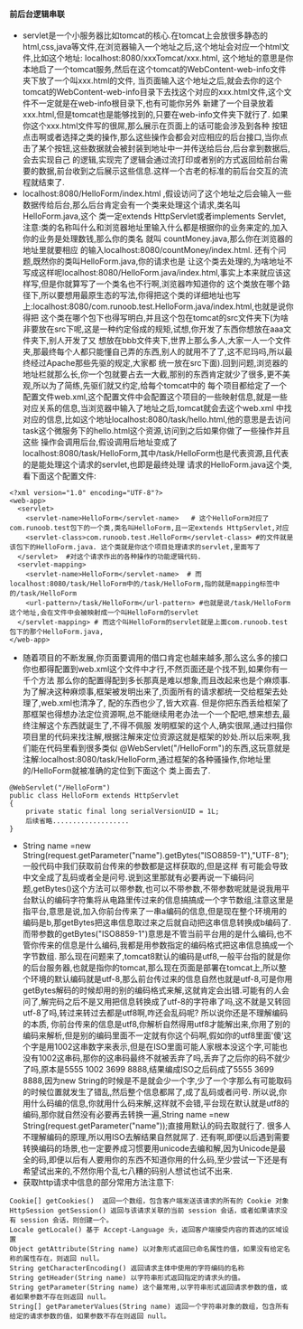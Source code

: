 #### 前后台逻辑串联
* servlet是一个小服务器比如tomcat的核心.在tomcat上会放很多静态的html,css,java等文件,在浏览器输入一个地址之后,这个地址会对应一个html文件,比如这个地址: 
localhost:8080/xxxTomcat/xxx.html, 这个地址的意思是你本地启了一个tomcat服务,然后在这个tomcat的WebContent-web-info文件夹下放了一个叫xxx.html的文件,
当页面输入这个地址之后,就会去你的这个tomcat的WebContent-web-info目录下去找这个对应的xxx.html文件,这个文件不一定就是在web-info根目录下,也有可能你另外
新建了一个目录放着xxx.html,但是tomcat也是能够找到的,只要在web-info文件夹下就行了.  如果你这个xxx.html文件写的很屌,那么展示在页面上的话可能会涉及到各种
按钮点击啊或者选择之类的操作,那么这些操作会都会对应相应的后台接口,当你点击了某个按钮,这些数据就会被封装到地址中一并传送给后台,后台拿到数据后,会去实现自己
的逻辑,实现完了逻辑会通过流打印或者别的方式返回给前台需要的数据,前台收到之后展示这些信息.这样一个古老的标准的前后台交互的流程就结束了.
* localhost:8080/HelloForm/index.html  ,假设访问了这个地址之后会输入一些数据传给后台,那么后台肯定会有一个类来处理这个请求,类名叫HelloForm.java,这个
类一定extends HttpServlet或者implements Servlet, 注意:类的名称叫什么和浏览器地址里输入什么都是根据你的业务来定的,加入你的业务是处理数钱,那么你的类名
就叫 countMoney.java,那么你在浏览器的地址里就要相应 的输入localhost:8080/countMoney/index.html. 还有个问题,既然你的类叫HelloForm.java,你的请求也是
让这个类去处理的,为啥地址不写成这样呢localhost:8080/HelloForm.java/index.html,事实上本来就应该这样写,但是你就算写了一个类名也不行啊,浏览器咋知道你的
这个类放在哪个路径下,所以要想用最原生态的写法,你得把这个类的详细地址也写上:localhost:8080/com.runoob.test.HelloForm.java/index.html,也就是说你得把
这个类在哪个包下也得写明白,并且这个包在tomcat的src文件夹下(为啥非要放在src下呢,这是一种约定俗成的规矩,试想,你开发了东西你想放在aaa文件夹下,别人开发了又
想放在bbb文件夹下,世界上那么多人,大家一人一个文件夹,那最终每个人都只能懂自己弄的东西,别人的就用不了了,这不尼玛吗,所以最终经过Apache那些先驱的规定,大家都
统一放在src下面).回到问题,浏览器的地址栏就那么长,你一个包就要占去一大截,那别的东西肯定就少了很多,更不美观,所以为了简练,先驱们就又约定,给每个tomcat中的
每个项目都给定了一个配置文件web.xml,这个配置文件中会配置这个项目的一些映射信息,就是一些对应关系的信息,当浏览器中输入了地址之后,tomcat就会去这个web.xml
中找对应的信息,比如这个地址localhost:8080/task/hello.html,他的意思是去访问task这个微服务下的hello.html这个资源,访问到之后如果你做了一些操作并且这些
操作会调用后台,假设调用后地址变成了localhost:8080/task/HelloForm,其中/task/HelloForm也是代表资源,且代表的是能处理这个请求的servlet,也即是最终处理
请求的HelloForm.java这个类,看下面这个配置文件:
```
<?xml version="1.0" encoding="UTF-8"?>
<web-app>
  <servlet>
    <servlet-name>HelloForm</servlet-name>   # 这个HelloForm对应了com.runoob.test包下的一个类,类名叫HelloForm,且一定extends HttpServlet,对应
    <servlet-class>com.runoob.test.HelloForm</servlet-class> #的文件就是该包下的HelloForm.java. 这个类就是你这个项目处理请求的servlet,里面写了
  </servlet>  #对这个请求作出的各种操作的功能逻辑代码.
  <servlet-mapping>
    <servlet-name>HelloForm</servlet-name>  # 而localhost:8080/task/HelloForm中的/task/HelloForm,指的就是mapping标签中的/task/HelloForm
    <url-pattern>/task/HelloForm</url-pattern> #也就是说/task/HelloForm这个地址,会在文件中会被映射成一个叫HelloForm的servlet
  </servlet-mapping> # 而这个叫HelloForm的servlet就是上面com.runoob.test包下的那个HelloForm.java,
</web-app>
```
* 随着项目的不断发展,你页面要调用的借口肯定也越来越多,那么这么多的接口你也都得配置到web.xml这个文件中才行,不然页面还是个找不到,如果你有一千个方法
那么你的配置得配到多长那真是难以想象,而且改起来也是个麻烦事.为了解决这种麻烦事,框架被发明出来了,页面所有的请求都统一交给框架去处理了,web.xml也清净了,
配的东西也少了,皆大欢喜. 但是你把东西丢给框架了那框架也得想办法定位资源啊,总不能继续用老办法一个一个配吧,想来想去,最终注解这个东西就诞生了,不得不佩服
发明框架的这个人,确实很屌,通过扫描你项目里的代码来找注解,根据注解来定位资源这就是框架的妙处.所以后来啊,我们能在代码里看到很多类似
@WebServlet("/HelloForm")的东西,这玩意就是注解:localhost:8080/task/HelloForm,通过框架的各种骚操作,你地址里的/HelloForm就被准确的定位到下面这个
类上面去了.
```
@WebServlet("/HelloForm")
public class HelloForm extends HttpServlet 
{
    private static final long serialVersionUID = 1L;
    后续省略...................
}
```

* String name =new String(request.getParameter("name").getBytes("ISO8859-1"),"UTF-8");一般代码中我们获取前台传来的参数都是这样获取的,但是这样
有可能会导致中文全成了乱码或者全是问号.说到这里那就有必要再说一下编码问题,getBytes()这个方法可以带参数,也可以不带参数,不带参数呢就是说我用平台默认的编码字符集将从电路里传过来的信息搞搞成一个字节数组,注意这里是指平台,意思是说,加入你前台传来了一串a编码的信息,但是现在整个环境用的编码是b,那getBytes把这串信息取过来之后就自动把这串信息转换成b编码了. 而带参数的getBytes("ISO8859-1")意思是不管当前平台用的是什么编码,也不管你传来的信息是什么编码,我都是用参数指定的编码格式把这串信息搞成一个字节数组.  那么现在问题来了,tomcat8默认的编码是utf8,一般平台指的就是你的后台服务器,也就是指你的tomcat,那么现在页面是部署在tomcat上,所以整个环境的默认编码就是utf-8,那么前台传过来的信息自然也就是utf-8,可是你用getBytes解码的时候却用的别的编码格式来解,这就肯定会出错.可能有的人会问了,解完码之后不是又用把信息转换成了utf-8的字符串了吗,这不就是又转回utf-8了吗,转过来转过去都是utf8啊,咋还会乱码呢? 所以说你还是不理解编码的本质, 你前台传来的信息是utf8,你解析自然得用utf8才能解出来,你用了别的编码来解析,但是别的编码里面不一定就有你这个码啊,假如你的utf8里面'傻'这个字是用1002这串数字来表示,但是在ISO里面可能人家根本没这个字,可能也没有1002这串码,那你的这串码最终不就被丢弃了吗,丢弃了之后你的码不就少了吗,原本是5555 1002 3699 8888,结果编成ISO之后码成了5555 3699 8888,因为new String的时候是不是就会少一个字,少了一个字那么有可能取码的时候位置就发生了错乱,然后整个信息都屌了,成了乱码或者问号.  所以说,你用什么码编的信息,你就用什么码来解,这样就不会错,平台现在默认就是utf8的编码,那你就自然没有必要再去转换一遍,String name =new String(request.getParameter("name"));直接用默认的码去取就行了. 很多人不理解编码的原理,所以用ISO去解结果自然就屌了. 还有啊,即便以后遇到需要转换编码的场景,也一定要养成习惯要用unicode去编和解,因为Unicode是最全的码,即便以后有人要用你的东西不知道你用的什么码,至少尝试一下还是有希望试出来的,不然你用个乱七八糟的码别人想试也试不出来.
* 获取http请求中信息的部分常用方法注意下:
```
Cookie[] getCookies()  返回一个数组，包含客户端发送该请求的所有的 Cookie 对象
HttpSession getSession() 返回与该请求关联的当前 session 会话，或者如果请求没有 session 会话，则创建一个。
Locale getLocale() 基于 Accept-Language 头，返回客户端接受内容的首选的区域设置
Object getAttribute(String name) 以对象形式返回已命名属性的值，如果没有给定名称的属性存在，则返回 null。
String getCharacterEncoding() 返回请求主体中使用的字符编码的名称
String getHeader(String name) 以字符串形式返回指定的请求头的值。
String getParameter(String name) 这个最常用,以字符串形式返回请求参数的值，或者如果参数不存在则返回 null。
String[] getParameterValues(String name) 返回一个字符串对象的数组，包含所有给定的请求参数的值，如果参数不存在则返回 null。
```
